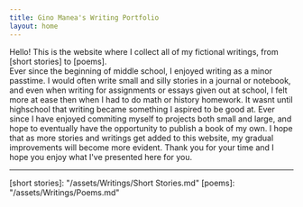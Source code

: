```yaml
---
title: Gino Manea's Writing Portfolio
layout: home
---
```


Hello! This is the website where I collect all of my fictional writings, from [short stories] to [poems].  
Ever since the beginning of middle school, I enjoyed writing as a minor passtime. I would often write small and silly stories in a journal or notebook, and even when writing for assignments or essays given out at school, I felt more at ease then when I had to do math or history homework. It wasnt until highschool that writing became something I aspired to be good at. Ever since I have enjoyed commiting myself to projects both small and large, and hope to eventually have the opportunity to publish a book of my own. I hope that as more stories and writings get added to this website, my gradual improvements will become more evident. Thank you for your time and I hope you enjoy what I've presented here for you. 

----

[^1]: [It can take up to 10 minutes for changes to your site to publish after you push the changes to GitHub](https://docs.github.com/en/pages/setting-up-a-github-pages-site-with-jekyll/creating-a-github-pages-site-with-jekyll#creating-your-site).

[short stories]: "/assets/Writings/Short Stories.md"
[poems]: "/assets/Writings/Poems.md"
